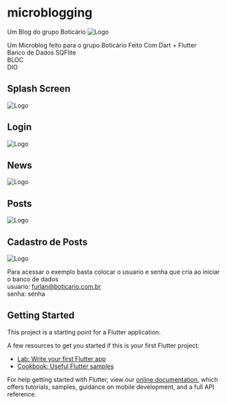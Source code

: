 # microblogging

Um Blog do grupo Boticário
![Logo](https://raw.githubusercontent.com/furlan100/microblogging/master/assets/logo.png)

Um Microblog feito para o grupo Boticário
Feito Com Dart + Flutter <br>
Banco de Dados SQFlite <br>
BLOC <br> 
DIO<br>

## Splash Screen
![Logo](https://raw.githubusercontent.com/furlan100/microblogging/master/assets/prints/splash.png)

## Login
![Logo](https://raw.githubusercontent.com/furlan100/microblogging/master/assets/prints/login.png)

## News
![Logo](https://raw.githubusercontent.com/furlan100/microblogging/master/assets/prints/news.png)

## Posts
![Logo](https://raw.githubusercontent.com/furlan100/microblogging/master/assets/prints/posts.png)

## Cadastro de Posts
![Logo](https://raw.githubusercontent.com/furlan100/microblogging/master/assets/prints/cad.png)


Para acessar o exemplo basta colocar o usuario e senha que cria ao iniciar o banco de dados<br>
usuario: furlan@boticario.com.br<br>
senha: senha<br>

## Getting Started

This project is a starting point for a Flutter application.

A few resources to get you started if this is your first Flutter project:

- [Lab: Write your first Flutter app](https://flutter.dev/docs/get-started/codelab)
- [Cookbook: Useful Flutter samples](https://flutter.dev/docs/cookbook)

For help getting started with Flutter, view our
[online documentation](https://flutter.dev/docs), which offers tutorials,
samples, guidance on mobile development, and a full API reference.
